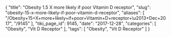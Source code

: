 {
    "title": "Obesity 1.5 X more likely if poor Vitamin D receptor",
    "slug": "obesity-15-x-more-likely-if-poor-vitamin-d-receptor",
    "aliases": [
        "/Obesity+15+X+more+likely+if+poor+Vitamin+D+receptor+\u2013+Dec+2017",
        "/9145"
    ],
    "tiki_page_id": 9145,
    "date": "2017-12-28",
    "categories": [
        "Obesity",
        "Vit D Receptor"
    ],
    "tags": [
        "Obesity",
        "Vit D Receptor"
    ]
}